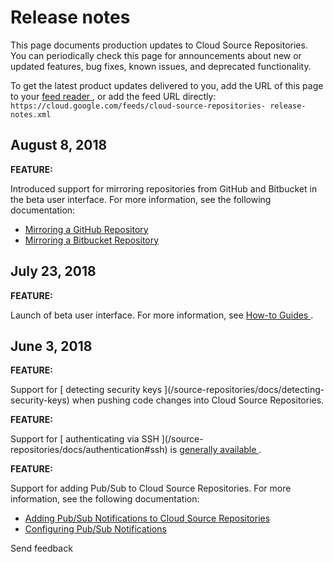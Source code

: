 #  Release notes

This page documents production updates to Cloud Source Repositories. You can
periodically check this page for announcements about new or updated features,
bug fixes, known issues, and deprecated functionality.

To get the latest product updates delivered to you, add the URL of this page
to your [ feed reader
](https://wikipedia.org/wiki/Comparison_of_feed_aggregators) , or add the feed
URL directly: ` https://cloud.google.com/feeds/cloud-source-repositories-
release-notes.xml `

##  August 8, 2018

**FEATURE:**

Introduced support for mirroring repositories from GitHub and Bitbucket in the
beta user interface. For more information, see the following documentation:

  * [ Mirroring a GitHub Repository ](/source-repositories/docs/mirroring-a-github-repository)
  * [ Mirroring a Bitbucket Repository ](/source-repositories/docs/mirroring-a-bitbucket-repository)

##  July 23, 2018

**FEATURE:**

Launch of beta user interface. For more information, see [ How-to Guides
](/source-repositories/docs/how-to-beta) .

##  June 3, 2018

**FEATURE:**

Support for [ detecting security keys ](/source-repositories/docs/detecting-
security-keys) when pushing code changes into Cloud Source Repositories.

**FEATURE:**

Support for [ authenticating via SSH ](/source-
repositories/docs/authentication#ssh) is [ generally available
](/products#product-launch-stages) .

**FEATURE:**

Support for adding Pub/Sub to Cloud Source Repositories. For more information,
see the following documentation:

  * [ Adding Pub/Sub Notifications to Cloud Source Repositories ](/source-repositories/docs/quickstart-adding-pubsub-notifications)
  * [ Configuring Pub/Sub Notifications ](/source-repositories/docs/configuring-notifications)

Send feedback

